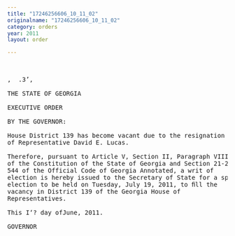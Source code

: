 ```yaml
---
title: "17246256606_10_11_02"
originalname: "17246256606_10_11_02"
category: orders
year: 2011
layout: order

---
```

<pre>
 

,  .3’,

THE STATE OF GEORGIA

EXECUTIVE ORDER

BY THE GOVERNOR:

House District 139 has become vacant due to the resignation
of Representative David E. Lucas.

Therefore, pursuant to Article V, Section II, Paragraph VIII
of the Constitution of the State of Georgia and Section 21-2-
544 of the Official Code of Georgia Annotated, a writ of
election is hereby issued to the Secretary of State for a special
election to be held on Tuesday, July 19, 2011, to ﬁll the
vacancy in District 139 of the Georgia House of
Representatives.

This I‘? day ofJune, 2011.

GOVERNOR

</pre>
